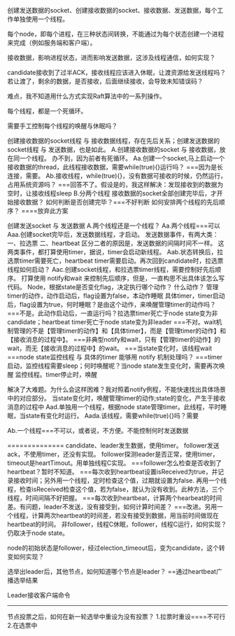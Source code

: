 创建发送数据的socket、创建接收数据的socket、接收数据、发送数据，每个工作单独使用一个线程。

每个node，即每个进程，在三种状态间转换，不能通过为每个状态创建一个进程来完成（例如服务端和客户端）。

接收数据，影响进程状态，进而影响发送数据，这涉及线程通信，如何实现？

candidate接收到了过半ACK，接收线程应该进入休眠，让渡资源给发送线程吗？
若让渡了，剩余的数据，是否接收，后面继续接收，会导致未知错误码？

难点，我不知道用什么方式实现Raft算法中的一系列操作。

每个线程，都是一个死循环。

需要手工控制每个线程的唤醒与休眠吗？

创建接收数据的socket线程 与 接收数据线程，存在先后关系；创建发送数据的socket线程 与 发送数据，也是如此。
A.创建接收数据的socket 与 接收数据，放在同一个线程。
办不到，因为前者有死循环。
Aa.创建一个socket,马上启动一个接收数据的thread，此线程接收数据，需要while(true){}运行吗？
===因为是长连接，需要。
Ab.接收线程，while(true){}，没有数据可接收的时候，仍然运行，占用系统资源吗？
===回答不了。假设是的，我这样解决：发现接收到的数据为空时，让接收线程sleep
B.分两个线程
接收数据的socket全部创建完毕后，才开始接收数据？
如何判断是否创建完毕？===不好判断
如何安排两个线程的先后顺序？
====放弃此方案

创建发送socket 与 发送数据
A.两个线程还是一个线程？
Aa.两个线程===可以
Aaa.创建socket完毕后，发送数据线程，才启动。
发送数据事件，有两大类：
一、拉选票
二、heartbeat
区分二者的原因是，发送数据的间隔时间不一样。
这两类事件，都打算使用timer，据说，timer会启动新线程。
Aab.状态转换后，拉选票timer需要死亡，heartbeat timer需要启动。再次回到candidate时，拉选票线程如何启动？
Aac.创建socket线程，和拉选票timer线程，需要控制好先后顺序。
打算使用 notify和wait 来控制先后顺序，但是，一直构思不出具体该怎么写代码。
Node，根据state是否变化flag，决定执行哪个动作？
什么动作？
管理timer的动作，动作启动后，flag设置为false，本动作睡眠
具体timer，timer启动后，flag设置为true，何时睡眠？是由这个动作，来唤醒管理timer的动作吗？
===不是。此动作启动后，一直运行吗？拉选票timer死亡于node state变为非candidate；heartbeat timer死亡于node state变为非leader
===不对。wait机制管理的不是【管理timer的动作】和【具体timer】，而是【管理timer的动作】和【接收消息的过程中】。
===非典型notify和wait，只有【管理timer的动作】的wait，而无【接收消息的过程中】的wait。
===当state变化时，该线程wait
===node state监控线程 与 具体的timer 能够用 notify 机制处理吗？
===timer启动，监控线程需要sleep；何时唤醒呢？当node state发生变化时，需要再次唤醒 监控线程。timer停止时，唤醒

解决了大难题。为什么会这样困难？我对照着notify例程，不能快速找出具体场景中的对应部分。
当state变化时，唤醒管理timer的动作;state的变化，产生于接收消息的过程中
Aad.单独用一个线程，根据node state管理timer。此线程，平时睡眠，当state有变化时运行。
Aada.该线程，需要while(true){}吗？需要

Ab.一个线程===不可以，或者说，不方便。不能控制何时发送数据

==============
candidate、leader发生数据，使用timer。
follower发送ack，不使用timer，还没有实现。
follower探测leader是否正常，使用timer，timeout是heartTimout。用单独线程C实现。
===follower怎么检查是否收到了heartbeat？暂时不知道。
===每次收到heartbeat设置isReceived为true，并记录接收时间；另外用一个线程，定时检查这个值，过期就设置为false.
再用一个线程，检查isReceived检查这个值，若为false，就认为没有收到。此种方法，三个线程，时间间隔不好把握。
===每次收到heartbeat，计算两个hearbeat的时间差。有问题，leader不发送，没有接受到，如何计算时间差？
===改进。另用一个线程，计算两次heartbeat的时间差，若没有接受到数据，用当前时间做现在heartbeat的时间。
非follower，线程C休眠，follower，线程C运行，如何实现？仍取决于node state。

node的初始状态是follower，经过election_timeout后，变为candidate，这个转变如何实现？


选举出leader后，其他节点，如何知道哪个节点是leader？
==通过heartbeat广播选举结果

Leader接收客户端命令

-------------
节点投票之后，如何在新一轮选举中重设为没有投票？
1.拉票时重设====不可行
2.在选票中

